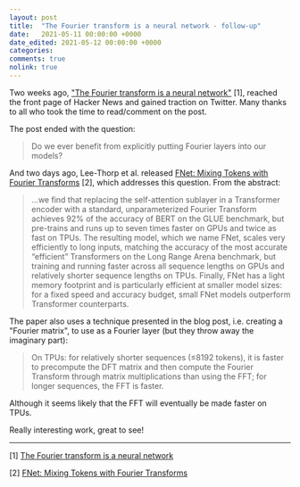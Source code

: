 ```yaml
---
layout: post
title:  "The Fourier transform is a neural network - follow-up"
date:   2021-05-11 00:00:00 +0000
date_edited: 2021-05-12 00:00:00 +0000
categories:
comments: true
nolink: true
---
```


Two weeks ago, ["The Fourier transform is a neural network"](https://sidsite.com/posts/fourier-nets/) [1], reached the front page of Hacker News and gained traction on Twitter.
Many thanks to all who took the time to read/comment on the post.

The post ended with the question: 

> Do we ever benefit from explicitly putting Fourier layers into our models?

And two days ago, Lee-Thorp et al. released [FNet: Mixing Tokens with Fourier Transforms](https://arxiv.org/abs/2105.03824) [2], which addresses this question. From the abstract:

> ...we find that replacing the self-attention sublayer in a Transformer  encoder  with  a  standard,  unparameterized Fourier Transform achieves 92% of the accuracy of BERT on the GLUE benchmark, but pre-trains and runs up to seven times faster on GPUs and twice as fast on TPUs. The resulting model, which we name FNet, scales very efficiently to long inputs, matching the accuracy of the most accurate “efficient” Transformers on the Long Range Arena benchmark, but training  and  running  faster  across  all  sequence lengths on GPUs and relatively shorter sequence lengths on TPUs. Finally, FNet has a light memory footprint and is particularly efficient at smaller model sizes: for a fixed speed and accuracy budget, small FNet models outperform Transformer counterparts.

The paper also uses a technique presented in the blog post, i.e. creating a "Fourier matrix", to use as a Fourier layer (but they throw away the imaginary part):

> On  TPUs:  for  relatively  shorter  sequences (≤8192 tokens), it is faster to precompute the DFT matrix and then compute the Fourier Transform through matrix multiplications than using the FFT; for longer sequences, the FFT is faster.

Although it seems likely that the FFT will eventually be made faster on TPUs.

Really interesting work, great to see!

---

[1] [The Fourier transform is a neural network](https://sidsite.com/posts/fourier-nets/)

[2] [FNet: Mixing Tokens with Fourier Transforms](https://arxiv.org/abs/2105.03824)
